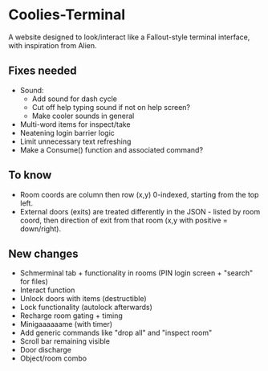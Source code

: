 # Coolies-Terminal
A website designed to look/interact like a Fallout-style terminal interface, with inspiration from Alien.

## Fixes needed
- Sound:
    - Add sound for dash cycle
    - Cut off help typing sound if not on help screen?
    - Make cooler sounds in general
- Multi-word items for inspect/take
- Neatening login barrier logic
- Limit unnecessary text refreshing
- Make a Consume() function and associated command?

## To know
- Room coords are column then row (x,y) 0-indexed, starting from the top left.
- External doors (exits) are treated differently in the JSON - listed by room coord, then direction of exit from that room (x,y with positive = down/right).

## New changes
- Schmerminal tab + functionality in rooms (PIN login screen + "search" for files)
- Interact function
- Unlock doors with items (destructible)
- Lock functionality (autolock afterwards)
- Recharge room gating + timing
- Minigaaaaaame (with timer)
- Add generic commands like "drop all" and "inspect room"
- Scroll bar remaining visible
- Door discharge
- Object/room combo
